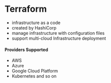 # Terraform
- infrastructure as a code
- created by HashiCorp
- manage infrastructure with configuration files
- support multi-cloud Infrastructure deployment

#### Providers Supported
- AWS
- Azure
- Google Cloud Platform
- Kubernetes and so on
